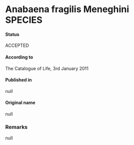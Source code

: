 Anabaena fragilis Meneghini SPECIES
=======

#### Status
ACCEPTED

#### According to
The Catalogue of Life, 3rd January 2011

#### Published in
null

#### Original name
null

### Remarks
null
